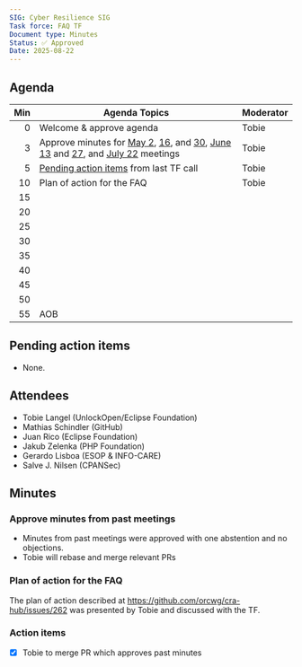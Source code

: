 ```yaml
---
SIG: Cyber Resilience SIG
Task force: FAQ TF
Document type: Minutes
Status: ✅ Approved
Date: 2025-08-22
---
```


##  Agenda

| Min | Agenda Topics | Moderator |
| --: | ----- | --- |
|   0 | Welcome & approve agenda | Tobie |
|   3 | Approve minutes for [May 2](./2025-05-02-mom-faq-tf.md), [16](./2025-05-16-mom-faq-tf.md), and [30](./2025-05-30-mom-faq-tf.md), [June 13](./2025-06-13-mom-faq-tf.md) and [27](./2025-06-27-mom-faq-tf.md), and [July 22](./2025-07-22-mom-faq-tf.md) meetings | Tobie |
|   5 | [Pending action items](#pending-action-items) from last TF call | Tobie |
|  10 | Plan of action for the FAQ | Tobie |
|  15 |  |  |
|  20 |  | |
|  25 |  | |
|  30 |  | |
|  35 |  | |
|  40 |  | |
|  45 |  | |
|  50 |  | |
|  55 | AOB | |

## Pending action items
- None.

## Attendees

* Tobie Langel (UnlockOpen/Eclipse Foundation)  
* Mathias Schindler (GitHub)  
* Juan Rico (Eclipse Foundation)
* Jakub Zelenka (PHP Foundation)  
* Gerardo Lisboa (ESOP & INFO-CARE)  
* Salve J. Nilsen (CPANSec)

## Minutes

### Approve minutes from past meetings

* Minutes from past meetings were approved with one abstention and no objections.  
* Tobie will rebase and merge relevant PRs

### Plan of action for the FAQ  

The plan of action described at https://github.com/orcwg/cra-hub/issues/262 was presented by Tobie and discussed with the TF.

### Action items

- [X] Tobie to merge PR which approves past minutes

